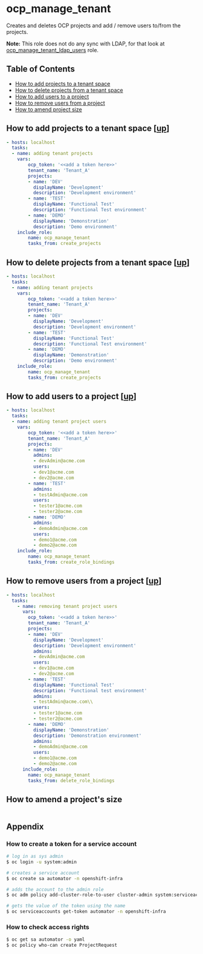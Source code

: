 # ocp_manage_tenant

Creates and deletes OCP projects and add / remove users to/from the projects.

**Note:** This role does not do any sync with LDAP, for that look at [ocp_manage_tenant_ldap_users](../ocp_manage_tenant_ldap_users) role.

<a name="toc"></a>
## Table of Contents 

- [How to add projects to a tenant space](#add-projects)
- [How to delete projects from a tenant space](#delete-projects)
- [How to add users to a project](#add-users)
- [How to remove users from a project](#remove-users)
- [How to amend project size](#amend-project-size)

<a name="add_projects"></a>
## How to add projects to a tenant space [[up](#toc)]

```yaml
- hosts: localhost
  tasks:
  - name: adding tenant projects
    vars:
        ocp_token: '<<add a token here>>'
        tenant_name: 'Tenant_A'
        projects:
        - name: 'DEV'
          displayName: 'Development'
          description: 'Development environment'
        - name: 'TEST'
          displayName: 'Functional Test'
          description: 'Functional Test environment'
        - name: 'DEMO'
          displayName: 'Demonstration'
          description: 'Demo environment'
    include_role: 
        name: ocp_manage_tenant
        tasks_from: create_projects
```

<a name="delete_projects"></a>
## How to delete projects from a tenant space [[up](#toc)]

```yaml
- hosts: localhost
  tasks:
  - name: adding tenant projects
    vars:
        ocp_token: '<<add a token here>>'
        tenant_name: 'Tenant_A'
        projects:
        - name: 'DEV'
          displayName: 'Development'
          description: 'Development environment'
        - name: 'TEST'
          displayName: 'Functional Test'
          description: 'Functional Test environment'
        - name: 'DEMO'
          displayName: 'Demonstration'
          description: 'Demo environment'
    include_role: 
        name: ocp_manage_tenant
        tasks_from: create_projects
```

<a name="add-users"></a>
## How to add users to a project [[up](#toc)]

```yaml
- hosts: localhost
  tasks:
  - name: adding tenant project users
    vars:
        ocp_token: '<<add a token here>>'
        tenant_name: 'Tenant_A'
        projects:
        - name: 'DEV'
          admins:
          - devAdmin@acme.com
          users:
          - dev1@acme.com
          - dev2@acme.com
        - name: 'TEST'
          admins:
          - testAdmin@acme.com
          users:
          - tester1@acme.com
          - tester2@acme.com
        - name: 'DEMO'
          admins:
          - demoAdmin@acme.com
          users:
          - demo1@acme.com
          - demo2@acme.com
    include_role: 
        name: ocp_manage_tenant
        tasks_from: create_role_bindings
```

<a name="remove-users"></a>
## How to remove users from a project [[up](#toc)]
```yaml
- hosts: localhost
  tasks:
    - name: removing tenant project users
      vars:
        ocp_token: '<<add a token here>>'
        tenant_name: 'Tenant_A'
        projects:
        - name: 'DEV'
          displayName: 'Development'
          description: 'Development environment'
          admins:
          - devAdmin@acme.com
          users:
          - dev1@acme.com
          - dev2@acme.com
        - name: 'TEST'
          displayName: 'Functional Test'
          description: 'Functional test environment'
          admins:
          - testAdmin@acme.com\\
          users:
          - tester1@acme.com
          - tester2@acme.com
        - name: 'DEMO'
          displayName: 'Demonstration'
          description: 'Demonstration environment'
          admins:
          - demoAdmin@acme.com
          users:
          - demo1@acme.com
          - demo2@acme.com
      include_role: 
        name: ocp_manage_tenant
        tasks_from: delete_role_bindings
```
<a name="amend-project-size"></a>
## How to amend a project's size 

```yaml


```

## Appendix

### How to create a token for a service account

```bash
# log in as sys admin
$ oc login -u system:admin

# creates a service account
$ oc create sa automator -n openshift-infra

# adds the account to the admin role
$ oc adm policy add-cluster-role-to-user cluster-admin system:serviceaccount:openshift-infra:automator

# gets the value of the token using the name
$ oc serviceaccounts get-token automator -n openshift-infra
```

### How to check access rights

```bash
$ oc get sa automator -o yaml
$ oc policy who-can create ProjectRequest
```
